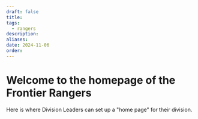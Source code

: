 ```yaml
---
draft: false
title: 
tags:
  - rangers
description: 
aliases: 
date: 2024-11-06
order:
---
```

# Welcome to the homepage of the Frontier Rangers
Here is where Division Leaders can set up a "home page" for their division.
